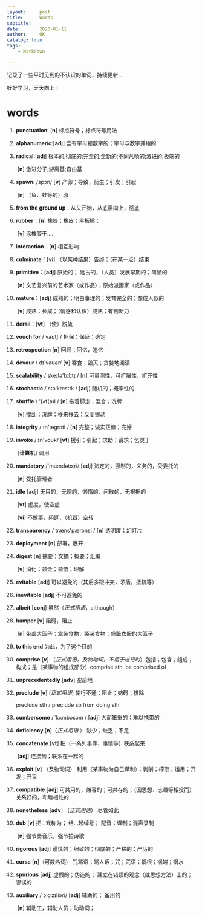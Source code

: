 ```yaml
---
layout:     post
title:      Words
subtitle:   
date:       2020-01-11
author:     QK
catalog: true
tags:
    - Markdown

---
```


<!-- MarkdownTOC -->

记录了一些平时见到的不认识的单词，持续更新...

好好学习，天天向上！











# words

1. **punctuation**: [**n**] 标点符号；标点符号用法

2. **alphanumeric**:[**adj**] 含有字母和数字的；字母与数字并用的

3. **radical**:[**adj**] 根本的;彻底的;完全的;全新的;不同凡响的;激进的;极端的

   ​              [**n**] 激进分子;游离基;自由基
   
4. **spawn**: /spɔn/   [**v**] 产卵；导致，衍生；引发；引起

   ​				 			[**n**] （鱼、蛙等的）卵

5. **from the ground up**：从头开始，从底层向上，彻底

6. **rubber**：[**n**] 橡胶；橡皮；黑板擦；

   ​				 [**v**] 涂橡胶于....

7. **interaction**：[**n**] 相互影响

8. **culminate**：[**vi**]  （以某种结果）告终；（在某一点）结束

9. **primitive**：[**adj**] 原始的； 远古的，（人类）发展早期的；简陋的

   ​					  [**n**] 文艺复兴前的艺术家（或作品）；原始派画家（或作品）

10. **mature**：[**adj**]  成熟的；明白事理的；发育完全的；像成人似的

    ​				  [**v**] 成熟；长成；（情感和认识）成熟；有判断力

11. **derail**：[**vt**] （使）脱轨

12. **vouch for** / vaʊtʃ /   担保；保证；确定

13. **retrospection** [**n**] 回顾；回忆，追忆

14. **devour** / dɪ'vaʊər/ [**v**] 吞食；毁灭；贪婪地阅读

15. **scalability**  / skeɪlə'bɪlɪtɪ / [**n**] 可量测性，可扩展性，扩充性

16. **stochastic** /  stə'kæstɪk / [**adj**] 随机的；概率性的

17. **shuffle** / 'ʃʌf(ə)l / [**n**] 拖着脚走；混合；洗牌

    ​							   [**v**] 搅乱；洗牌；移来移去；反复挪动
    
18. **integrity**  / ɪn'teɡrəti / [**n**] 完整；诚实正值；完好

19. **invoke**  / ɪn'voʊk/ [**vt**]  援引；引起；求助；请求；乞灵于

    ​				[**计算机**] 调用
    
20. **mandatory** /'mændətɔːri/ [**adj**] 法定的，强制的，义务的，受委托的

    ​											  [**n**] 受托管理者

21. **idle**    [**adj**] 无目的，无聊的，懒惰的，闲散的，无根据的

    ​		   [**vt**] 虚度，使空虚

    ​		   [**vi**] 不做事，闲逛，（机器）空转
    
22. **transparency** / træns'pærənsi / [**n**] 透明度；幻灯片

23. **deployment** [**n**] 部署，展开

24. **digest** [**n**] 摘要；文摘；概要；汇编

    ​			[**v**] 消化；领会；领悟；理解
    
25. **evitable** [**adj**] 可以避免的（其后多跟冲突，矛盾，抵抗等）

26. **inevitable** [**adj**] 不可避免的

27. **albeit** [**conj**] 虽然（*正式用语*，although）

28. **hamper** [**v**] 阻碍，阻止

    ​                [**n**] 带盖大篮子；盒装食物，袋装食物；盛脏衣服的大篮子

29. **to this end** 为此，为了这个目的

30. **comprise** [**v**] （*正式用语，及物动词，不用于进行时*）包括；包含；组成；构成；是（某事物的组成部分）comprise sth,  be comprised of

31. **unprecedentedly**  [**adv**] 空前地

32. **preclude** [**v**] (*正式用语*) 使行不通；阻止；妨碍；排除

    preclude sth / preclude sb from doing sth

33. **cumbersome** / ˈkʌmbəsəm / [**adj**] 大而笨重的；难以携带的

34. **deficiency** [**n**]（*正式用语* ） 缺少；缺乏；不足

35. **concatenate**  [**vt**] 把（一系列事件、事情等）联系起来

    ​                          [**adj**] 连接到；联系在一起的

36. **exploit**  [**v**] （及物动词） 利用（某事物为自己谋利）；剥削；榨取；运用；开发；开采

37. **compatible** [**adj**] 可共用的，兼容的；可共存的；（因思想、志趣等相投而）关系好的，和睦相处的

38. **nonetheless** [**adv**] （*正式用语*） 尽管如此

39. **dub** [**v**] 把...戏称为； 给...起绰号； 配音；译制；混声录制

    ​         [**n**] 强节奏音乐，强节拍诗歌

40. **rigorous** [**adj**] 谨慎的；细致的；彻底的；严格的；严厉的

41. **curse** [**n**]（可数名词） 咒骂语；骂人话；咒；咒语；祸根；祸端；祸水

42. **spurious** [**adj**] 虚假的；伪造的； 建立在错误的观念（或思想方法）上的；谬误的

43. **auxiliary**  / ɔːɡˈzɪliəri/ [**adj**] 辅助的； 备用的

    ​				  [**n**] 辅助工，辅助人员；助动词；

 



